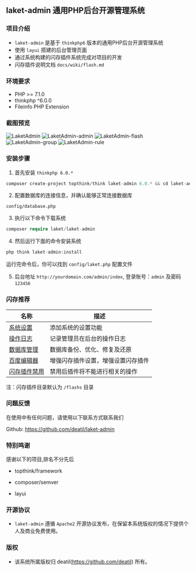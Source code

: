 ## laket-admin 通用PHP后台开源管理系统


### 项目介绍

*  `laket-admin` 是基于 `thinkphp6` 版本的通用PHP后台开源管理系统
*  使用 `layui` 搭建的后台管理页面
*  通过系统构建的闪存插件系统完成对项目的开发
*  闪存插件说明文档 `docs/wiki/flash.md`


### 环境要求

 - PHP >= 7.1.0
 - thinkphp ^6.0.0
 - Fileinfo PHP Extension


### 截图预览

![LaketAdmin](https://user-images.githubusercontent.com/24578855/118827262-cc0c0880-b8ee-11eb-9e5f-6c9c5adc24db.png)
![LaketAdmin-admin](https://user-images.githubusercontent.com/24578855/118827273-cf06f900-b8ee-11eb-8cde-40c85d83ca94.png)
![LaketAdmin-flash](https://user-images.githubusercontent.com/24578855/118827296-d3331680-b8ee-11eb-87eb-bcdf5c8cdd3d.png)
![LaketAdmin-group](https://user-images.githubusercontent.com/24578855/118827300-d4644380-b8ee-11eb-99a3-6e7f8faec8ff.png)
![LaketAdmin-rule](https://user-images.githubusercontent.com/24578855/118827328-d928f780-b8ee-11eb-996a-211bd7bff961.png)


### 安装步骤

1. 首先安装 `thinkphp 6.0.*`

```php
composer create-project topthink/think laket-admin 6.0.* && cd laket-admin
```

2. 配置数据库的连接信息，并确认能够正常连接数据库

```
config/database.php
```

3. 执行以下命令下载系统

```php
composer require laket/laket-admin
```

4. 然后运行下面的命令安装系统

```php
php think laket-admin:install
```

运行完命令后，你可以找到 `config/laket.php` 配置文件

5. 后台地址 `http://yourdomain.com/admin/index`, 登录账号：`admin` 及密码 `123456`


### 闪存推荐

| 名称 | 描述 |
| --- | --- |
| [系统设置](https://github.com/deatil/laket-settings) | 添加系统的设置功能 |
| [操作日志](https://github.com/deatil/laket-operation-log) | 记录管理员在后台的操作日志 |
| [数据库管理](https://github.com/deatil/laket-admin-database) | 数据库备份、优化、修复及还原 |
| [百度编辑器](https://github.com/deatil/laket-ueditor) | 增强闪存插件设置，增强设置闪存插件 |
| [闪存插件禁用](https://github.com/deatil/laket-flash-disable) | 禁用后插件将不能进行相关的操作 |

注：闪存插件目录默认为 `/flashs` 目录


### 问题反馈

在使用中有任何问题，请使用以下联系方式联系我们

Github: https://github.com/deatil/laket-admin


### 特别鸣谢

感谢以下的项目,排名不分先后

 - topthink/framework
 
 - composer/semver
 
 - layui


### 开源协议

*  `laket-admin` 遵循 `Apache2` 开源协议发布，在保留本系统版权的情况下提供个人及商业免费使用。 


### 版权

*  该系统所属版权归 deatil(https://github.com/deatil) 所有。
